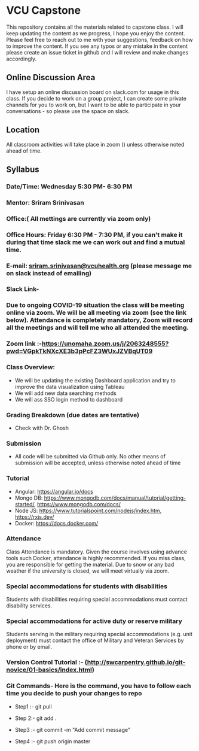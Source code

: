 # VCU Capstone

This repository contains all the materials related to capstone class. I will keep updating the content as we progress, I hope you enjoy the content. Please feel free to reach out to me with your suggestions, feedback on how to improve the content. If you see any typos or any mistake in the content please create an issue ticket in github and I will review and make changes accordingly.

## Online Discussion Area
I have setup an online discussion board on slack.com for usage in this class. If you decide to work on a group project, I can create some private channels for you to work on, but I want to be able to participate in your conversations - so please use the space on slack.



## Location
All classroom activities will take place in zoom () unless otherwise noted ahead of time.


## Syllabus
### Date/Time:  Wednesday 5:30 PM- 6:30 PM
### Mentor: Sriram Srinivasan
### Office:( All mettings are currently via zoom only)
### Office Hours: Friday 6:30 PM - 7:30 PM, if you can't make it during that time slack me we can work out and find a mutual time.
### E-mail: sriram.srinivasan@vcuhealth.org (please message me on slack instead of emailing)
### Slack Link- 
### Due to ongoing COVID-19 situation the class will be meeting online via zoom. We will be all meeting via zoom (see the link below). Attendance is completely mandatory, Zoom will record all the meetings and will tell me who all attended the meeting. 
### Zoom link :-https://unomaha.zoom.us/j/2063248555?pwd=VGpkTkNXcXE3b3pPcFZ3WUxJZVBqUT09

### Class Overview:	
- We will be updating the existing Dashboard application and try to improve the data visualization using Tableau
- We will add new data searching methods
- We will ass SSO login method to dashboard



### Grading Breakdown (due dates are tentative)
- Check with Dr. Ghosh





### Submission
- All code will be submitted via Github only. No other means of submission will be accepted, unless otherwise noted ahead of time


### Tutorial
- Angular: https://angular.io/docs
- Mongo DB: https://www.mongodb.com/docs/manual/tutorial/getting-started/, https://www.mongodb.com/docs/
- Node JS: https://www.tutorialspoint.com/nodejs/index.htm,  https://rxjs.dev/
- Docker: https://docs.docker.com/



### Attendance
Class Attendance is mandatory. Given the course involves using advance tools such  Docker, attendance is highly recommended. If you miss class, you are responsible for getting the material. Due to snow or any bad weather if the university is closed, we will meet virtually via zoom.   

### Special accommodations for students with disabilities
Students with disabilities requiring special accommodations must contact disability services. 

### Special accommodations for active duty or reserve military
Students serving in the military requiring special accommodations (e.g. unit deployment) must contact the office of Military and Veteran Services by phone or by email.


### Version Control Tutorial :- (http://swcarpentry.github.io/git-novice/01-basics/index.html)
### Git Commands- Here is the command, you have to follow each time you decide to push your changes to repo

- Step1 :- git pull

- Step 2:- git add .

- Step3 :- git commit -m "Add commit message"

- Step4 :- git push origin master




